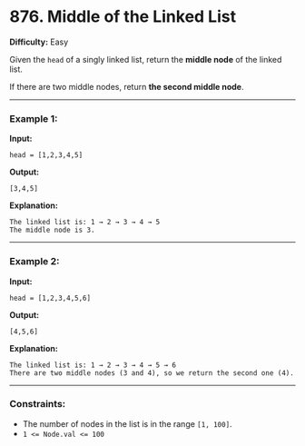 
# 876. Middle of the Linked List  

**Difficulty:** Easy  

Given the `head` of a singly linked list, return the **middle node** of the linked list.  

If there are two middle nodes, return **the second middle node**.  

---

### Example 1:  
**Input:**  
```plaintext
head = [1,2,3,4,5]
```

**Output:**  
```plaintext
[3,4,5]
```

**Explanation:**  
```plaintext
The linked list is: 1 → 2 → 3 → 4 → 5  
The middle node is 3.
```

---

### Example 2:  
**Input:**  
```plaintext
head = [1,2,3,4,5,6]
```

**Output:**  
```plaintext
[4,5,6]
```

**Explanation:**  
```plaintext
The linked list is: 1 → 2 → 3 → 4 → 5 → 6  
There are two middle nodes (3 and 4), so we return the second one (4).
```

---

### Constraints:  
- The number of nodes in the list is in the range `[1, 100]`.  
- `1 <= Node.val <= 100`  

